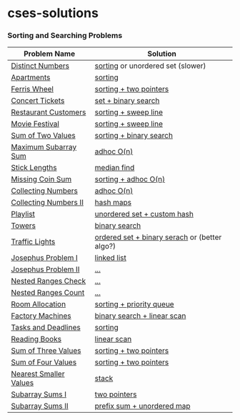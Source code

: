 # cses-solutions

### Sorting and Searching Problems

| Problem Name                            | Solution                                                                                   |
|----------------------------------------|---------------------------------------------------------------------------------------------|
| [Distinct Numbers](https://cses.fi/problemset/task/1621)  | [sorting](sorting-and-searching/1621-distinct-numbers.cpp) or unordered set (slower)     |
| [Apartments](https://cses.fi/problemset/task/1084)  | [sorting](sorting-and-searching/1084-apartments.cpp)                                       |
| [Ferris Wheel](https://cses.fi/problemset/task/1090)  | [sorting + two pointers](sorting-and-searching/1090-ferris-wheel.cpp)                    |
| [Concert Tickets](https://cses.fi/problemset/task/1091)  | [set + binary search](sorting-and-searching/1091-concert-tickets.cpp)                   |
| [Restaurant Customers](https://cses.fi/problemset/task/1619)  | [sorting + sweep line](sorting-and-searching/1619-restaurant-customers.cpp)              |
| [Movie Festival](https://cses.fi/problemset/task/1629)  | [sorting + sweep line](sorting-and-searching/1629-movie-festival.cpp)                                                          |
| [Sum of Two Values](https://cses.fi/problemset/task/1640)  | [sorting + binary search](sorting-and-searching/1640-sum-of-two-values.cpp)                                                          |
| [Maximum Subarray Sum](https://cses.fi/problemset/task/1643)  | [adhoc O(n)](sorting-and-searching/1643-maximum-subarray-sum.cpp)                                                          |
| [Stick Lengths](https://cses.fi/problemset/task/1074)  | [median find](sorting-and-searching/1074-stick-lengths.cpp)                                                          |
| [Missing Coin Sum](https://cses.fi/problemset/task/2183)  | [sorting + adhoc O(n)](sorting-and-searching/2183-missing-coin-sum.cpp)                                                          |
| [Collecting Numbers](https://cses.fi/problemset/task/2216)  | [adhoc O(n)](sorting-and-searching/2216-collecting-numbers.cpp)                                                          |
| [Collecting Numbers II](https://cses.fi/problemset/task/2217)  | [hash maps](sorting-and-searching/2217-collecting-numbers-ii.cpp)                                                          |
| [Playlist](https://cses.fi/problemset/task/1141)  | [unordered set + custom hash](sorting-and-searching/1141-playlist.cpp)                                                          |
| [Towers](https://cses.fi/problemset/task/1073)  | [binary search](sorting-and-searching/1073-towers.cpp)                                                          |
| [Traffic Lights](https://cses.fi/problemset/task/1163)  | [ordered set + binary serach](sorting-and-searching/1163-traffic-lights.cpp) or (better algo?)                                                          |
| [Josephus Problem I](https://cses.fi/problemset/task/2162)  | [linked list](sorting-and-searching/2162-josephus-problem-i.cpp)                                                          |
| [Josephus Problem II](https://cses.fi/problemset/task/2163)  | [...](sorting-and-searching/)                                                          |
| [Nested Ranges Check](https://cses.fi/problemset/task/2168)  | [...](sorting-and-searching/)                                                          |
| [Nested Ranges Count](https://cses.fi/problemset/task/2169)  | [...](sorting-and-searching/)                                                          |
| [Room Allocation](https://cses.fi/problemset/task/1164)  | [sorting + priority queue](sorting-and-searching/1164-room-allocation.cpp)                                                          |
| [Factory Machines](https://cses.fi/problemset/task/1620)  | [binary search + linear scan](sorting-and-searching/1620-factory-machines.cpp)                                                          |
| [Tasks and Deadlines](https://cses.fi/problemset/task/1630)  | [sorting](sorting-and-searching/1630-tasks-and-deadlines.cpp)                                                          |
| [Reading Books](https://cses.fi/problemset/task/1631)  | [linear scan](sorting-and-searching/1631-reading-books.cpp)                                                          |
| [Sum of Three Values](https://cses.fi/problemset/task/1641)  | [sorting + two pointers](sorting-and-searching/1641-sum-of-three-values.cpp)                                                          |
| [Sum of Four Values](https://cses.fi/problemset/task/1642)  | [sorting + two pointers](sorting-and-searching/1642-sum-of-four-values.cpp)                                                          |
| [Nearest Smaller Values](https://cses.fi/problemset/task/1645)  | [stack](sorting-and-searching/1645-nearest-smaller-values.cpp)                                                          |
| [Subarray Sums I](https://cses.fi/problemset/task/1660)  | [two pointers](sorting-and-searching/1660-subarray-sums-i.cpp)                                                          |
| [Subarray Sums II](https://cses.fi/problemset/task/1661)  | [prefix sum + unordered map](sorting-and-searching/1661-subarray-sums-ii.cpp)                                                          |
